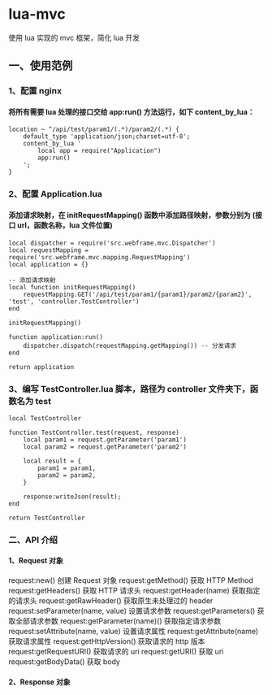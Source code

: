 # lua-mvc
使用 lua 实现的 mvc 框架，简化 lua 开发

## 一、使用范例
### 1、配置 nginx
#### 将所有需要 lua 处理的接口交给 app:run() 方法运行，如下 content_by_lua：
    location ~ ^/api/test/param1/(.*)/param2/(.*) {
        default_type 'application/json;charset=utf-8';
        content_by_lua '
            local app = require("Application")
            app:run()
        ';
    }
    
### 2、配置 Application.lua
#### 添加请求映射，在 initRequestMapping() 函数中添加路径映射，参数分别为 (接口 url，函数名称，lua 文件位置)
    local dispatcher = require('src.webframe.mvc.Dispatcher')
    local requestMapping = require('src.webframe.mvc.mapping.RequestMapping')
    local application = {}
    
    -- 添加请求映射
    local function initRequestMapping()
        requestMapping.GET('/api/test/param1/{param1}/param2/{param2}', 'test', 'controller.TestController')
    end
    
    initRequestMapping()
    
    function application:run()
        dispatcher.dispatch(requestMapping.getMapping()) -- 分发请求
    end
    
    return application
    
### 3、编写 TestController.lua 脚本，路径为 controller 文件夹下，函数名为 test
    local TestController
    
    function TestController.test(request, response)
        local param1 = request.getParameter('param1')
        local param2 = request.getParameter('param2')
    
        local result = {
            param1 = param1,
            param2 = param2,
        }
    
        response:writeJson(result);
    end
    
    return TestController
    
### 二、API 介绍
#### 1、Request 对象
request:new() 创建 Request 对象
request:getMethod() 获取 HTTP Method
request:getHeaders() 获取 HTTP 请求头
request:getHeader(name) 获取指定的请求头
request:getRawHeader() 获取原生未处理过的 header
request:setParameter(name, value) 设置请求参数
request:getParameters() 获取全部请求参数
request:getParameter(name)() 获取指定请求参数
request:setAttribute(name, value) 设置请求属性
request:getAttribute(name) 获取请求属性
request:getHttpVersion() 获取请求的 http 版本
request:getRequestURI() 获取请求的 uri
request:getURI() 获取 uri
request:getBodyData() 获取 body

#### 2、Response 对象
